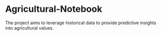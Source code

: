 # Agricultural-Notebook
The project aims to leverage historical data to provide predictive insights into agricultural values.
